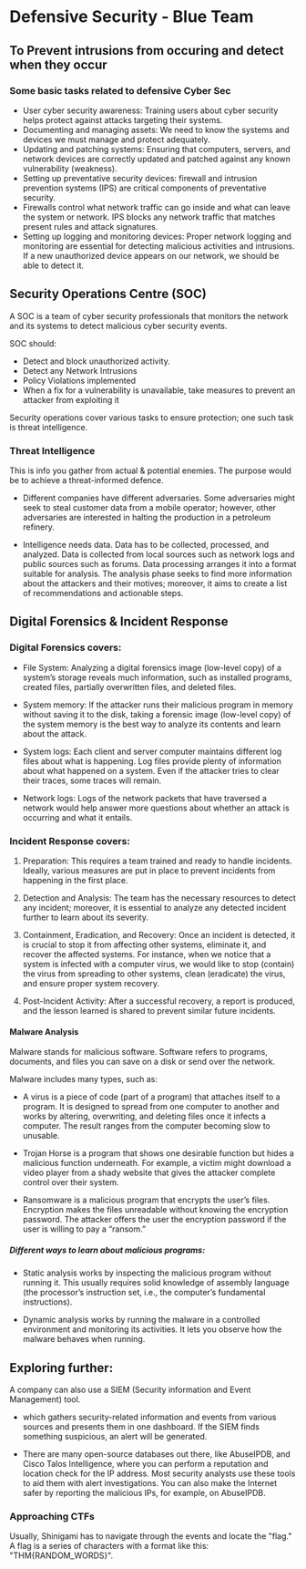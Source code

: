 # Defensive Security - Blue Team
## To Prevent intrusions from occuring and detect when they occur

### Some basic tasks related to defensive Cyber Sec
- User cyber security awareness: Training users about cyber security helps protect against attacks targeting their systems.
- Documenting and managing assets: We need to know the systems and devices we must manage and protect adequately.
- Updating and patching systems: Ensuring that computers, servers, and network devices are correctly updated and patched against any known vulnerability (weakness).
- Setting up preventative security devices: firewall and intrusion prevention systems (IPS) are critical components of preventative security. 
- Firewalls control what network traffic can go inside and what can leave the system or network. IPS blocks any network traffic that matches present rules and attack signatures.
- Setting up logging and monitoring devices: Proper network logging and monitoring are essential for detecting malicious activities and intrusions. If a new unauthorized device appears on our network, we should be able to detect it.

## Security Operations Centre (SOC)

A SOC is a team of cyber security professionals that monitors the network and its systems to detect malicious cyber security events. 

SOC should:
- Detect and block unauthorized activity.
- Detect any Network Intrusions 
- Policy Violations implemented 
- When a fix for a vulnerability is unavailable, take measures to prevent an attacker from exploiting it

Security operations cover various tasks to ensure protection; one such task is threat intelligence.

### Threat Intelligence 

This is info you gather from actual & potential enemies. The purpose would be to achieve a threat-informed defence. 

- Different companies have different adversaries. Some adversaries might seek to steal customer data from a mobile operator; however, other adversaries are interested in halting the production in a petroleum refinery.

- Intelligence needs data. 
Data has to be collected, processed, and analyzed. 
Data is collected from local sources such as network logs and public sources such as forums. 
Data processing arranges it into a format suitable for analysis. 
The analysis phase seeks to find more information about the attackers and their motives; moreover, it aims to create a list of recommendations and actionable steps.

## Digital Forensics & Incident Response

### Digital Forensics covers:  

- File System: Analyzing a digital forensics image (low-level copy) of a system’s storage reveals much information, such as installed programs, created files, partially overwritten files, and deleted files.

- System memory: If the attacker runs their malicious program in memory without saving it to the disk, taking a forensic image (low-level copy) of the system memory is the best way to analyze its contents and learn about the attack.

- System logs: Each client and server computer maintains different log files about what is happening. Log files provide plenty of information about what happened on a system. Even if the attacker tries to clear their traces, some traces will remain.

- Network logs: Logs of the network packets that have traversed a network would help answer more questions about whether an attack is occurring and what it entails.

### Incident Response covers:
1. Preparation: This requires a team trained and ready to handle incidents. Ideally, various measures are put in place to prevent incidents from happening in the first place.

2. Detection and Analysis: The team has the necessary resources to detect any incident; moreover, it is essential to analyze any detected incident further to learn about its severity.

3. Containment, Eradication, and Recovery: Once an incident is detected, it is crucial to stop it from affecting other systems, eliminate it, and recover the affected systems. For instance, when we notice that a system is infected with a computer virus, we would like to stop (contain) the virus from spreading to other systems, clean (eradicate) the virus, and ensure proper system recovery.

4. Post-Incident Activity: After a successful recovery, a report is produced, and the lesson learned is shared to prevent similar future incidents.

#### Malware Analysis
Malware stands for malicious software. Software refers to programs, documents, and files you can save on a disk or send over the network. 

Malware includes many types, such as:

- A virus is a piece of code (part of a program) that attaches itself to a program. It is designed to spread from one computer to another and works by altering, overwriting, and deleting files once it infects a computer. The result ranges from the computer becoming slow to unusable.

- Trojan Horse is a program that shows one desirable function but hides a malicious function underneath. For example, a victim might download a video player from a shady website that gives the attacker complete control over their system.

- Ransomware is a malicious program that encrypts the user’s files. Encryption makes the files unreadable without knowing the encryption password. The attacker offers the user the encryption password if the user is willing to pay a “ransom.”

##### Different ways to learn about malicious programs:

- Static analysis works by inspecting the malicious program without running it. This usually requires solid knowledge of assembly language (the processor’s instruction set, i.e., the computer’s fundamental instructions).

- Dynamic analysis works by running the malware in a controlled environment and monitoring its activities. It lets you observe how the malware behaves when running.

## Exploring further:

A company can also use a SIEM (Security information and Event Management) tool.

- which gathers security-related information and events from various sources and presents them in one dashboard. If the SIEM finds something suspicious, an alert will be generated.

- There are many open-source databases out there, like AbuseIPDB, and Cisco Talos Intelligence, where you can perform a reputation and location check for the IP address. Most security analysts use these tools to aid them with alert investigations. You can also make the Internet safer by reporting the malicious IPs, for example, on AbuseIPDB.
### Approaching CTFs

 Usually, Shinigami has to navigate through the events and locate the "flag." 
 A flag is a series of characters with a format like this: "THM{RANDOM_WORDS}".